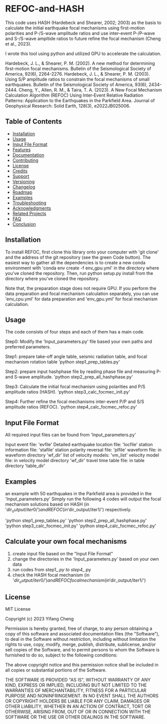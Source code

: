 # REFOC-and-HASH

This code uses HASH (Hardebeck and Shearer, 2002; 2003) as the basis to calculate the initial earthquake focal mechanisms using first-motion polarities and P-/S-wave amplitude ratios and use inter-event P-/P-wave and S-/S-wave ampltide ratios to future refine the focal mechanism (Cheng et al., 2023).

I wrote this tool using python and utilized GPU to accelerate the calculation.


Hardebeck, J. L., & Shearer, P. M. (2002). A new method for determining first-motion focal mechanisms. Bulletin of the Seismological Society of America, 92(6), 2264-2276.
Hardebeck, J. L., & Shearer, P. M. (2003). Using S/P amplitude ratios to constrain the focal mechanisms of small earthquakes. Bulletin of the Seismological Society of America, 93(6), 2434-2444.
Cheng, Y., Allen, R. M., & Taira, T. A. (2023). A New Focal Mechanism Calculation Algorithm (REFOC) Using Inter‐Event Relative Radiation Patterns: Application to the Earthquakes in the Parkfield Area. Journal of Geophysical Research: Solid Earth, 128(3), e2022JB025006.


## Table of Contents

- [Installation](#installation)
- [Usage](#usage)
- [Input File Format](#input-file-format)
- [Features](#features)
- [Documentation](#documentation)
- [Contributing](#contributing)
- [License](#license)
- [Credits](#credits)
- [Support](#support)
- [Versioning](#versioning)
- [Changelog](#changelog)
- [Roadmap](#roadmap)
- [Examples](#examples)
- [Troubleshooting](#troubleshooting)
- [Acknowledgments](#acknowledgments)
- [Related Projects](#related-projects)
- [FAQ](#frequently-asked-questions-faq)
- [Conclusion](#conclusion)

## Installation

To install REFOC, first clone this library onto your computer with 'git clone'  and the address of the git repository (see the green Code button). The easiest way to gather all the dependencies is to create a new conda environment with 'conda env create -f env_gpu.yml' in the directory where you've cloned the repository. 
Then, run python setup.py install from the directory where you've cloned the repository.

Note that, the preparation stage does not require GPU. If you perform the data preparation and focal mechanism calculation separately, you can use 'env_cpu.yml' for data preparation and 'env_gpu.yml' for focal mechanism calculation.

## Usage

The code consists of four steps and each of them has a main code.

Step0: Modify the 'Input_parameters.py' file based your own paths and preferred parameters.

Step1: prepare take-off angle table, seismic radiation table, and focal mechanism rotation table
'python step1_prep_tables.py'

Step2: prepare input hashphase file by reading phase file and measuring P- and S-wave amplitude.
'python step2_prep_all_hashphase.py'

Step3: Calculate the initial focal mechanism using polarities and P/S amplitude ratios (HASH).
'python step3_calc_focmec_init.py'

Step4: Further refine the focal mechanisms inter-event P/P and S/S amplitude ratios (REFOC).
'python step4_calc_focmec_refoc.py'

## Input File Format

All required input files can be found from 'Input_parameters.py'

Input event file: 'evfile'
Detailed earthquake location file: 'locfile'
station information file: 'stafile'
station polarity reversal file: 'plfile'
waveform file: in waveform directory 'wf_dir'
list of velocity models: 'vm_list'
velocity model file: in velocity model directory 'wf_dir'
travel time table file: in table directory 'table_dir'

## Examples

an example with 50 earthquakes in the Parkfield area is provided in the 'Input_parameters.py'
Simply run the following 4 codes will output the focal mechanism solutions based on HASH (in '$dir_output/iter0/') and REFOC (in '$dir_output/iter1/') respectively.

'python step1_prep_tables.py'
'python step2_prep_all_hashphase.py'
'python step3_calc_focmec_init.py'
'python step4_calc_focmec_refoc.py'


## Calculate your own focal mechanisms

1. create input file based on the "Input File Format"
2. change the directories in the 'Input_parameters.py' based on your own data
3. run codes from step1_*.py to step4_*.py
4. check the HASH focal mechanism (in '$dir_output/iter0/') and REFOC focal mechanism (in '$dir_output/iter1/')

## License

MIT License

Copyright (c) 2023 Yifang Cheng

Permission is hereby granted, free of charge, to any person obtaining a copy
of this software and associated documentation files (the "Software"), to deal
in the Software without restriction, including without limitation the rights
to use, copy, modify, merge, publish, distribute, sublicense, and/or sell
copies of the Software, and to permit persons to whom the Software is
furnished to do so, subject to the following conditions:

The above copyright notice and this permission notice shall be included in all
copies or substantial portions of the Software.

THE SOFTWARE IS PROVIDED "AS IS", WITHOUT WARRANTY OF ANY KIND, EXPRESS OR
IMPLIED, INCLUDING BUT NOT LIMITED TO THE WARRANTIES OF MERCHANTABILITY,
FITNESS FOR A PARTICULAR PURPOSE AND NONINFRINGEMENT. IN NO EVENT SHALL THE
AUTHORS OR COPYRIGHT HOLDERS BE LIABLE FOR ANY CLAIM, DAMAGES OR OTHER
LIABILITY, WHETHER IN AN ACTION OF CONTRACT, TORT OR OTHERWISE, ARISING FROM,
OUT OF OR IN CONNECTION WITH THE SOFTWARE OR THE USE OR OTHER DEALINGS IN THE
SOFTWARE.







